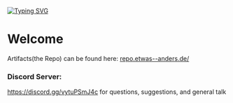 <a href="https://git.io/typing-svg"><img src="https://readme-typing-svg.demolab.com?font=Fira+Code&pause=500&color=01838D&repeat=true&width=435&lines=Hi+there.;Feel+free+to+explore+my+repos!;%EF%BF%B0;%EF%BF%B0;%EF%BF%B0" alt="Typing SVG" /></a>

# Welcome

Artifacts(the Repo) can be found here: [repo.etwas--anders.de/](http://repo.etwas--anders.de:8081)

### Discord Server:
https://discord.gg/vytuPSmJ4c 
for questions, suggestions, and general talk
